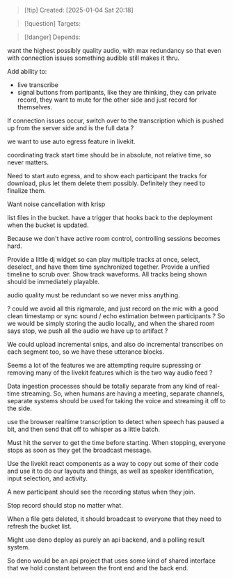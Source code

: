 
>[!tip] Created: [2025-01-04 Sat 20:18]

>[!question] Targets: 

>[!danger] Depends: 

want the highest possibly quality audio, with max redundancy so that even with connection issues something audible still makes it thru.

Add ability to:
- live transcribe
- signal buttons from partipants, like they are thinking, they can private record, they want to mute for the other side and just record for themselves.

If connection issues occur, switch over to the transcription which is pushed up from the server side and is the full data ?

we want to use auto egress feature in livekit.

coordinating track start time should be in absolute, not relative time, so never matters.

Need to start auto egress, and to show each participant the tracks for download, plus let them delete them possibly.  Definitely they need to finalize them.

Want noise cancellation with krisp

list files in the bucket.
have a trigger that hooks back to the deployment when the bucket is updated.

Because we don't have active room control, controlling sessions becomes hard.

Provide a little dj widget so can play multiple tracks at once, select, deselect, and have them time synchronized together.  Provide a unified timeline to scrub over.  Show track waveforms.
All tracks being shown should be immediately playable.

audio quality must be redundant so we never miss anything.

? could we avoid all this rigmarole, and just record on the mic with a good clean timestamp or sync sound / echo estimation between participants ?
So we would be simply storing the audio locally, and when the shared room says stop, we push all the audio we have up to artifact ?

We could upload incremental snips, and also do incremental transcribes on each segment too, so we have these utterance blocks.

Seems a lot of the features we are attempting require supressing or removing many of the livekit features which is the two way audio feed ?

Data ingestion processes should be totally separate from any kind of real-time streaming. So, when humans are having a meeting, separate channels, separate systems should be used for taking the voice and streaming it off to the side.

use the browser realtime transcription to detect when speech has paused a bit, and then send that off to whisper as a little batch.

Must hit the server to get the time before starting. When stopping, everyone stops as soon as they get the broadcast message.

Use the livekit react components as a way to copy out some of their code and use it to do our layouts and things, as well as speaker identification, input selection, and activity.

A new participant should see the recording status when they join.

Stop record should stop no matter what.

When a file gets deleted, it should broadcast to everyone that they need to refresh the bucket list.

Might use deno deploy as purely an api backend, and a polling result system.

So deno would be an api project that uses some kind of shared interface that we hold constant between the front end and the back end.
